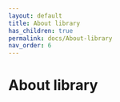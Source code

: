 ```yaml
---
layout: default
title: About library
has_children: true
permalink: docs/About-library
nav_order: 6
---
```


# About library